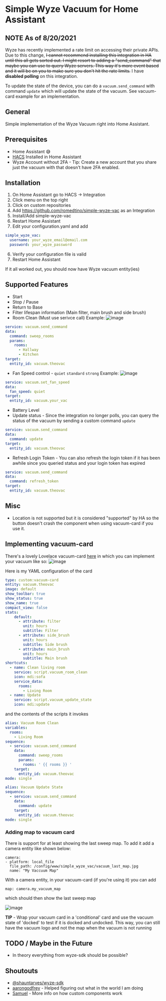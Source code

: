# Simple Wyze Vacuum for Home Assistant

## NOTE As of 8/20/2021 

Wyze has recently implemented a rate limit on accessing their private APIs. Due to this change, ~~I cannot recommend installing this integration in HA until this all gets sorted out. I might resort to adding a "send_command" that maybe you can use to query Wyze servers. This way it's more event based and it will be on you to make sure you don't hit the rate limits.~~ I have **disabled polling** on this integration.

To update the state of the device, you can do a `vacuum.send_command` with command `update` which will update the state of the vacuum. See vacuum-card example for an implementation.

## General

Simple implementation of the Wyze Vacuum right into Home Assistant. 

## Prerequisites
- Home Assistant 😅
- [HACS](https://hacs.xyz/) Installed in Home Assistant
- Wyze Account without 2FA - Tip: Create a new account that you share just the vacuum with that doesn't have 2FA enabled.

## Installation
1. On Home Assistant go to HACS -> Integration
2. Click menu on the top right
3. Click on custom repositories
4. Add https://github.com/romedtino/simple-wyze-vac as an Integration
5. Install/Add simple-wyze-vac
6. Restart Home Assistant
7. Edit your configuration.yaml and add
```yaml
simple_wyze_vac:
  username: your_wyze_email@email.com
  password: your_wyze_password
```
6. Verify your configuration file is valid
7. Restart Home Assistant

If it all worked out, you should now have Wyze vacuum entity(ies)

## Supported Features
- Start
- Stop / Pause
- Return to Base
- Filter lifespan information (Main filter, main brush and side brush)
- Room Clean (Must use serivce call) Example: ![image](https://user-images.githubusercontent.com/18567128/127786476-ec3dbfcd-66f4-40e6-bfe5-fda0edad191d.png)

```yaml
service: vacuum.send_command
data:
  command: sweep_rooms
  params:
    rooms:
      - Hallway
      - Kitchen
target:
  entity_id: vacuum.theovac
```

- Fan Speed control - `quiet` `standard` `strong` Example: ![image](https://user-images.githubusercontent.com/18567128/128625430-29f77538-b638-481e-8221-0e10ff8618a9.png)

```yaml
service: vacuum.set_fan_speed
data:
  fan_speed: quiet
target:
  entity_id: vacuum.your_vac
```
- Battery Level
- Update status - Since the integration no longer polls, you can query the status of the vacuum by sending a custom command `update`

```yaml
service: vacuum.send_command
data:
  command: update
target:
  entity_id: vacuum.theovac
```

- Refresh Login Token - You can also refresh the login token if it has been awhile since you queried status and your login token has expired

```yaml
service: vacuum.send_command
data:
  command: refresh_token
target:
  entity_id: vacuum.theovac
```

## Misc
- Location is not supported but it is considered "supported" by HA so the button doesn't crash the component when using vacuum-card if you use it.

## Implementing vacuum-card
There's a lovely Lovelace vacuum-card [here](https://github.com/denysdovhan/vacuum-card) in which you can implement your vacuum like so:
![image](https://user-images.githubusercontent.com/18567128/160922320-91a358cd-f7cf-4add-948b-65ecd17bbed3.png)

Here is my YAML configuration of the card

```yaml
type: custom:vacuum-card
entity: vacuum.theovac
image: default
show_toolbar: true
show_status: true
show_name: true
compact_view: false
stats:
    default:
      - attribute: filter
        unit: hours
        subtitle: Filter
      - attribute: side_brush
        unit: hours
        subtitle: Side brush
      - attribute: main_brush
        unit: hours
        subtitle: Main brush
shortcuts:
  - name: Clean living room
    service: script.vacuum_room_clean
    icon: mdi:sofa
    service_data:
      rooms:
        - Living Room
  - name: Update
    service: script.vacuum_update_state
    icon: mdi:update

```
and the contents of the scripts it invokes
```yaml
alias: Vacuum Room Clean
variables:
  rooms:
    - Living Room
sequence:
  - service: vacuum.send_command
    data:
      command: sweep_rooms
      params:
        rooms: ' {{ rooms }} '
    target:
      entity_id: vacuum.theovac
mode: single

```
```yaml
alias: Vacuum Update State
sequence:
  - service: vacuum.send_command
    data:
      command: update
    target:
      entity_id: vacuum.theovac
mode: single
```

### Adding map to vacuum card
There is support for at least showing the last sweep map. To add it add a camera entity like shown below:

```
camera:
- platform: local_file
  file_path: /config/www/simple_wyze_vac/vacuum_last_map.jpg
  name: "My Vaccuum Map"
```

With a camera entity, in your vacuum-card (if you're using it) you can add

```
map: camera.my_vacuum_map

```

which should then show the last sweep map 

![image](https://user-images.githubusercontent.com/18567128/160503574-bca392b3-7143-4d92-8d53-2a6ff40da388.png)

**TIP** - Wrap your vacuum card in a 'conditional' card and use the vacuum state of 'docked' to test if it is docked and undocked. This way, you can still have the vacuum logo and not the map when the vacuum is not running

## TODO / Maybe in the Future
- In theory everything from wyze-sdk should be possible?

## Shoutouts
- [@shauntarves/wyze-sdk](https://github.com/shauntarves/wyze-sdk)
- [aarongodfrey](https://aarongodfrey.dev/home%20automation/building_a_home_assistant_custom_component_part_1/) - Helped figuring out what in the world I am doing
- [Samuel](https://blog.thestaticturtle.fr/creating-a-custom-component-for-homeassistant/) - More info on how custom components work
